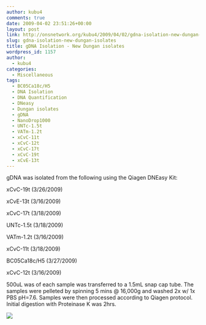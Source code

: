 ```yaml
---
author: kubu4
comments: true
date: 2009-04-02 23:51:26+00:00
layout: post
link: http://onsnetwork.org/kubu4/2009/04/02/gdna-isolation-new-dungan-isolates/
slug: gdna-isolation-new-dungan-isolates
title: gDNA Isolation - New Dungan isolates
wordpress_id: 1157
author:
  - kubu4
categories:
  - Miscellaneous
tags:
  - BC05Ca18c/H5
  - DNA Isolation
  - DNA Quantification
  - DNeasy
  - Dungan isolates
  - gDNA
  - NanoDrop1000
  - UNTc-1.5t
  - VATm-1.2t
  - xCvC-11t
  - xCvC-12t
  - xCvC-17t
  - xCvC-19t
  - xCvE-13t
---
```


gDNA was isolated from the following using the Qiagen DNEasy Kit:

xCvC-19t (3/26/2009)

xCvE-13t (3/16/2009)

xCvC-17t (3/18/2009)

UNTc-1.5t (3/18/2009)

VATm-1.2t (3/16/2009)

xCvC-11t (3/18/2009)

BC05Ca18c/H5 (3/27/2009)

xCvC-12t (3/16/2009)

500uL was of each sample was transferred to a 1.5mL snap cap tube. The samples were pelleted by spinning 5 mins @ 16,000g and washed 2x w/ 1x PBS pH=7.6. Samples were then processed according to Qiagen protocol. Initial digestion with Proteinase K was 2hrs.

![](http://eagle.fish.washington.edu/Arabidopsis/20090403%20gDNA%20SJW.jpg)

